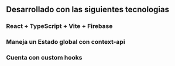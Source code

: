 ## Desarrollado con las siguientes tecnologias

### React + TypeScript + Vite + Firebase

### Maneja un Estado global con context-api

### Cuenta con custom hooks